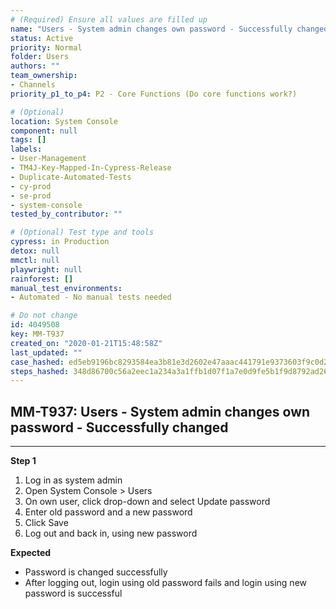 ```yaml
---
# (Required) Ensure all values are filled up
name: "Users - System admin changes own password - Successfully changed"
status: Active
priority: Normal
folder: Users
authors: ""
team_ownership: 
- Channels
priority_p1_to_p4: P2 - Core Functions (Do core functions work?)

# (Optional)
location: System Console
component: null
tags: []
labels: 
- User-Management
- TM4J-Key-Mapped-In-Cypress-Release
- Duplicate-Automated-Tests
- cy-prod
- se-prod
- system-console
tested_by_contributor: ""

# (Optional) Test type and tools
cypress: in Production
detox: null
mmctl: null
playwright: null
rainforest: []
manual_test_environments:
- Automated - No manual tests needed

# Do not change
id: 4049508
key: MM-T937
created_on: "2020-01-21T15:48:58Z"
last_updated: ""
case_hashed: ed5eb9196bc8293584ea3b81e3d2602e47aaac441791e9373603f9c0d2fd088ddfabb4522967d294c64666d1f68b9474
steps_hashed: 348d86700c56a2eec1a234a3a1ffb1d07f1a7e0d9fe5b1f9d8792ad26e831163454a8330e00192a31609ef603e9be9d3
---
```


<!-- (Auto-generated) Based on frontmatter's "key" and "name" -->

## MM-T937: Users - System admin changes own password - Successfully changed

---

**Step 1**

1. Log in as system admin
2. Open System Console > Users
3. On own user, click drop-down and select Update password
4. Enter old password and a new password
5. Click Save
6. Log out and back in, using new password

**Expected**

- Password is changed successfully
- After logging out, login using old password fails and login using new password is successful
